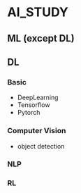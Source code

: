 # AI_STUDY
## ML (except DL)


## DL
### Basic
- DeepLearning
- Tensorflow
- Pytorch

### Computer Vision
- object detection

### NLP

### RL
